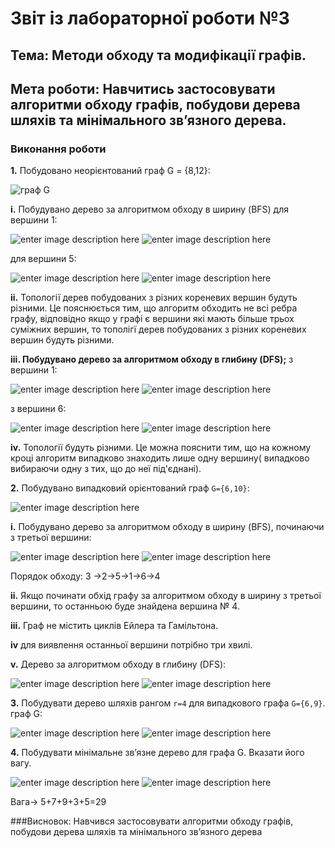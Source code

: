 # Звіт із лабораторної роботи №3
## Тема: Методи обходу та модифікації графів.
## Мета роботи: Навчитись застосовувати алгоритми обходу графів, побудови дерева шляхів та мінімального зв’язного дерева.
### Виконання роботи
**1.** Побудовано неорієнтований граф G = {8,12}:

![граф G](https://github.com/RuslanchikB/-Borsuk_Ruslan_LAB_TOTK_2021/blob/main/lab_3/photo/1.png)

**i.** Побудувано дерево за алгоритмом обходу в ширину (BFS) для вершини 1:

![enter image description here](https://github.com/RuslanchikB/-Borsuk_Ruslan_LAB_TOTK_2021/blob/main/lab_3/photo/2.png)
![enter image description here](https://github.com/RuslanchikB/-Borsuk_Ruslan_LAB_TOTK_2021/blob/main/lab_3/photo/2_1.png)


для вершини 5:

![enter image description here](https://github.com/RuslanchikB/-Borsuk_Ruslan_LAB_TOTK_2021/blob/main/lab_3/photo/3.png)
![enter image description here](https://github.com/RuslanchikB/-Borsuk_Ruslan_LAB_TOTK_2021/blob/main/lab_3/photo/3_1.png)


**іі.** Топології дерев побудованих з різних кореневих вершин будуть різними. Це пояснюється тим, що алгоритм обходить не всі ребра графу, відповідно якщо у графі є вершини які мають більше трьох суміжних вершин, то тополігї дерев побудованих з різних кореневих вершин будуть різними.

**ііі. Побудувано дерево за алгоритмом обходу в глибину (DFS);**
з вершини 1:

![enter image description here](https://github.com/RuslanchikB/-Borsuk_Ruslan_LAB_TOTK_2021/blob/main/lab_3/photo/4.png)
![enter image description here](https://github.com/RuslanchikB/-Borsuk_Ruslan_LAB_TOTK_2021/blob/main/lab_3/photo/4_1.png)


з вершини 6:

![enter image description here](https://github.com/RuslanchikB/-Borsuk_Ruslan_LAB_TOTK_2021/blob/main/lab_3/photo/5.png)
![enter image description here](https://github.com/RuslanchikB/-Borsuk_Ruslan_LAB_TOTK_2021/blob/main/lab_3/photo/5_1.png)


**iv.** Топології будуть різними. Це можна пояснити тим, що на кожному кроці алгоритм випадково  знаходить лише одну вершину( випадково вибираючи одну з тих, що до неї під'єднані).

**2.** Побудувано випадковий орієнтований граф `G={6,10}`:

![enter image description here](https://github.com/RuslanchikB/-Borsuk_Ruslan_LAB_TOTK_2021/blob/main/lab_3/photo/6.png)

**i.** Побудувано дерево за алгоритмом обходу в ширину (BFS), починаючи з третьої вершини:

![enter image description here](https://github.com/RuslanchikB/-Borsuk_Ruslan_LAB_TOTK_2021/blob/main/lab_3/photo/7.png)
![enter image description here](https://github.com/RuslanchikB/-Borsuk_Ruslan_LAB_TOTK_2021/blob/main/lab_3/photo/7_1.png)

Порядок обходу: 3 ->2->5->1->6->4

**ii.** Якщо починати обхід графу за алгоритмом обходу в ширину  з третьої вершини, то останньою буде знайдена вершина № 4.

**іii.**  Граф не містить циклів Ейлера та Гамільтона.

**іv**  для виявлення останньої вершини потрібно три хвилі.


**v.** Дерево за алгоритмом обходу в глибину (DFS):

![enter image description here](https://github.com/RuslanchikB/-Borsuk_Ruslan_LAB_TOTK_2021/blob/main/lab_3/photo/8.png)
![enter image description here](https://github.com/RuslanchikB/-Borsuk_Ruslan_LAB_TOTK_2021/blob/main/lab_3/photo/8_1.png)

**3.**  Побудувати дерево шляхів рангом  `r=4`  для випадкового графа  `G={6,9}`.
граф G:

![enter image description here](https://github.com/RuslanchikB/-Borsuk_Ruslan_LAB_TOTK_2021/blob/main/lab_3/photo/9.png)
![enter image description here](https://github.com/RuslanchikB/-Borsuk_Ruslan_LAB_TOTK_2021/blob/main/lab_3/photo/9_1.png)

**4.** Побудувати мінімальне зв’язне дерево для графа G. Вказати його вагу.

![enter image description here](https://github.com/RuslanchikB/-Borsuk_Ruslan_LAB_TOTK_2021/blob/main/lab_3/photo/10.png)
![enter image description here](https://github.com/RuslanchikB/-Borsuk_Ruslan_LAB_TOTK_2021/blob/main/lab_3/photo/10_1.png)

Вага-> 5+7+9+3+5=29


###Висновок:
Навчився застосовувати алгоритми обходу графів, побудови дерева шляхів та мінімального зв’язного дерева

